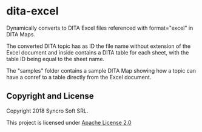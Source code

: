 # dita-excel
Dynamically converts to DITA Excel files referenced with format="excel" in DITA Maps.

The converted DITA topic has as ID the file name without extension of the Excel document and inside contains a DITA table for each sheet, with the table ID being equal to the sheet name.

The "samples" folder contains a sample DITA Map showing how a topic can have a conref to a table directly from the Excel document.

Copyright and License
---------------------
Copyright 2018 Syncro Soft SRL.

This project is licensed under [Apache License 2.0](https://github.com/oxygenxml/dita-excel/blob/master/LICENSE)

